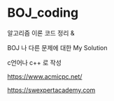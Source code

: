 # BOJ_coding

알고리즘 이론 코드 정리 &

BOJ 나 다른 문제에 대한 My Solution

c언어나 c++ 로 작성



https://www.acmicpc.net/

https://swexpertacademy.com
